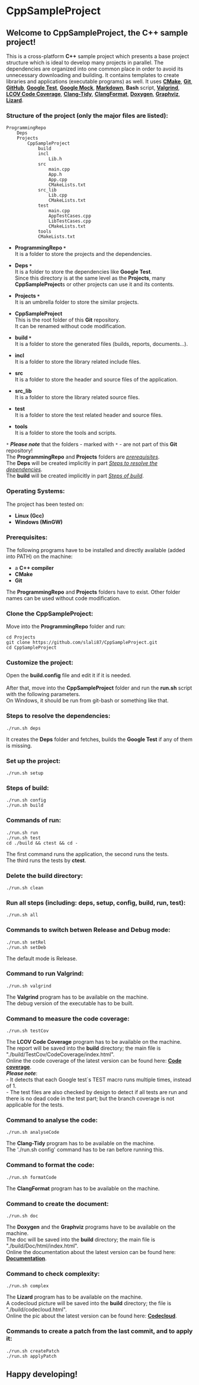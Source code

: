 # **CppSampleProject**

## Welcome to **CppSampleProject**, the C++ sample project!

This is a cross-platform **C++** sample project which presents a base project structure which is ideal to develop many projects in parallel. The dependencies are organized into one common place in order to avoid its unnecessary downloading and building. It contains templates to create libraries and applications (executable programs) as well. It uses [**CMake**](https://cmake.org/), [**Git**](https://git-scm.com/), [**GitHub**](https://github.com/), [**Google Test**](https://github.com/google/googletest), [**Google Mock**](https://github.com/google/googletest/tree/main/googlemock), [**Markdown**](https://www.markdownguide.org/), **Bash** script, [**Valgrind**](https://valgrind.org/), [**LCOV Code Coverage**](https://wiki.documentfoundation.org/Development/Lcov), [**Clang-Tidy**](https://clang.llvm.org/extra/clang-tidy/), [**ClangFormat**](https://clang.llvm.org/docs/ClangFormat.html), [**Doxygen**](https://www.doxygen.nl/), [**Graphviz**](https://graphviz.org/), [**Lizard**](https://github.com/terryyin/lizard).

### **Structure of the project (only the major files are listed):**
```
ProgrammingRepo
    Deps
    Projects
        CppSampleProject
            build
            incl
                Lib.h
            src
                main.cpp
                App.h
                App.cpp
                CMakeLists.txt
            src_lib
                Lib.cpp
                CMakeLists.txt
            test
                main.cpp
                AppTestCases.cpp
                LibTestCases.cpp
                CMakeLists.txt
            tools
            CMakeLists.txt
```
- **ProgrammingRepo `*`**  
    It is a folder to store the projects and the dependencies.

- **Deps `*`**  
    It is a folder to store the dependencies like **Google Test**.  
    Since this directory is at the same level as the **Projects**, many **CppSampleProject**s or other projects can use it and its contents.

- **Projects `*`**  
    It is an umbrella folder to store the similar projects.

- **CppSampleProject**  
    This is the root folder of this **Git** repository.  
    It can be renamed without code modification.

- **build `*`**  
    It is a folder to store the generated files (builds, reports, documents...).

- **incl**  
    It is a folder to store the library related include files.

- **src**  
    It is a folder to store the header and source files of the application.

- **src_lib**  
    It is a folder to store the library related source files.

- **test**  
    It is a folder to store the test related header and source files.

- **tools**  
    It is a folder to store the tools and scripts.

`*` ***Please note*** that the folders - marked with `*` - are not part of this **Git** repository!  
The **ProgrammingRepo** and **Projects** folders are [*prerequisites*](#prerequisites).  
The **Deps** will be created implicitly in part [*Steps to resolve the dependencies*](#steps-to-resolve-the-dependencies).  
The **build** will be created implicitly in part [*Steps of build*](#steps-of-build).

### **Operating Systems:**
The project has been tested on:
- **Linux (Gcc)**
- **Windows (MinGW)**

### **Prerequisites:**
The following programs have to be installed and directly available (added into PATH) on the machine:
- a **C++ compiler**
- **CMake**
- **Git**

The **ProgrammingRepo** and **Projects** folders have to exist. Other folder names can be used without code modification.  

### **Clone the CppSampleProject:**
Move into the **ProgrammingRepo** folder and run:
```
cd Projects
git clone https://github.com/slali87/CppSampleProject.git
cd CppSampleProject
```

### **Customize the project:**
Open the **build.config** file and edit it if it is needed.  
\
After that, move into the **CppSampleProject** folder and run the **run.sh** script with the following parameters.  
On Windows, it should be run from git-bash or something like that.

### **Steps to resolve the dependencies:**
```
./run.sh deps
```
It creates the **Deps** folder and fetches, builds the **Google Test** if any of them is missing.

### **Set up the project:**
```
./run.sh setup
```

### **Steps of build:**
```
./run.sh config
./run.sh build
```

### **Commands of run:**
```
./run.sh run
./run.sh test
cd ./build && ctest && cd -
```
The first command runs the application, the second runs the tests.  
The third runs the tests by **ctest**.

### **Delete the build directory:**
```
./run.sh clean
```

### **Run all steps (including: deps, setup, config, build, run, test):**
```
./run.sh all
```

### **Commands to switch betwen Release and Debug mode:**
```
./run.sh setRel
./run.sh setDeb
```
The default mode is Release.

### **Command to run Valgrind:**
```
./run.sh valgrind
```
The **Valgrind** program has to be available on the machine.  
The debug version of the executable has to be built.

### **Command to measure the code coverage:**
```
./run.sh testCov
```
The **LCOV Code Coverage** program has to be available on the machine.  
The report will be saved into the **build** directory; the main file is "./build/TestCov/CodeCoverage/index.html".  
Online the code coverage of the latest version can be found here: [**Code coverage**](https://slali87.github.io/CppSampleProject/CodeCoverage/).  
***Please note***:  
    - It detects that each Google test`s TEST macro runs multiple times, instead of 1.  
    - The test files are also checked by design to detect if all tests are run and there is no dead code in the test part; but the branch coverage is not applicable for the tests. 

### **Command to analyse the code:**
```
./run.sh analyseCode
```
The **Clang-Tidy** program has to be available on the machine.  
The './run.sh config' command has to be ran before running this.

### **Command to format the code:**
```
./run.sh formatCode
```
The **ClangFormat** program has to be available on the machine.

### **Command to create the document:**
```
./run.sh doc
```
The **Doxygen** and the **Graphviz** programs have to be available on the machine.  
The doc will be saved into the **build** directory; the main file is "./build/Doc/html/index.html".  
Online the documentation about the latest version can be found here: [**Documentation**](https://slali87.github.io/CppSampleProject/).

### **Command to check complexity:**
```
./run.sh complex
```
The **Lizard** program has to be available on the machine.  
A codecloud picture will be saved into the **build** directory; the file is "./build/codecloud.html".  
Online the pic about the latest version can be found here: [**Codecloud**](https://slali87.github.io/CppSampleProject/codecloud.html).

### **Commands to create a patch from the last commit, and to apply it:**
```
./run.sh createPatch
./run.sh applyPatch
```

## **Happy developing!**
